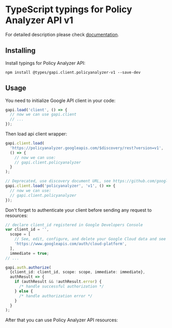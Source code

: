 # TypeScript typings for Policy Analyzer API v1

For detailed description please check [documentation](https://www.google.com).

## Installing

Install typings for Policy Analyzer API:

```
npm install @types/gapi.client.policyanalyzer-v1 --save-dev
```

## Usage

You need to initialize Google API client in your code:

```typescript
gapi.load('client', () => {
  // now we can use gapi.client
  // ...
});
```

Then load api client wrapper:

```typescript
gapi.client.load(
  'https://policyanalyzer.googleapis.com/$discovery/rest?version=v1',
  () => {
    // now we can use:
    // gapi.client.policyanalyzer
  }
);
```

```typescript
// Deprecated, use discovery document URL, see https://github.com/google/google-api-javascript-client/blob/master/docs/reference.md#----gapiclientloadname----version----callback--
gapi.client.load('policyanalyzer', 'v1', () => {
  // now we can use:
  // gapi.client.policyanalyzer
});
```

Don't forget to authenticate your client before sending any request to resources:

```typescript
// declare client_id registered in Google Developers Console
var client_id = '',
  scope = [
    // See, edit, configure, and delete your Google Cloud data and see the email address for your Google Account.
    'https://www.googleapis.com/auth/cloud-platform',
  ],
  immediate = true;
// ...

gapi.auth.authorize(
  {client_id: client_id, scope: scope, immediate: immediate},
  authResult => {
    if (authResult && !authResult.error) {
      /* handle successful authorization */
    } else {
      /* handle authorization error */
    }
  }
);
```

After that you can use Policy Analyzer API resources: <!-- TODO: make this work for multiple namespaces -->

```typescript

```
